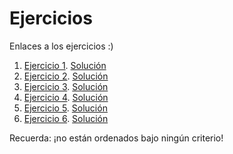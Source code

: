 # Ejercicios

Enlaces a los ejercicios :)

1. [Ejercicio 1](./ejercicio-1.md). [Solución](./soluciones/solucion-1.md)
1. [Ejercicio 2](./ejercicio-2.md). [Solución](./soluciones/solucion-2.md)
1. [Ejercicio 3](./ejercicio-3.md). [Solución](./soluciones/solucion-3.md)
1. [Ejercicio 4](./ejercicio-4.md). [Solución](./soluciones/solucion-4.md)
1. [Ejercicio 5](./ejercicio-5.md). [Solución](./soluciones/solucion-5.md)
1. [Ejercicio 6](./ejercicio-5.md). [Solución](./soluciones/solucion-6.md)

Recuerda: ¡no están ordenados bajo ningún criterio!